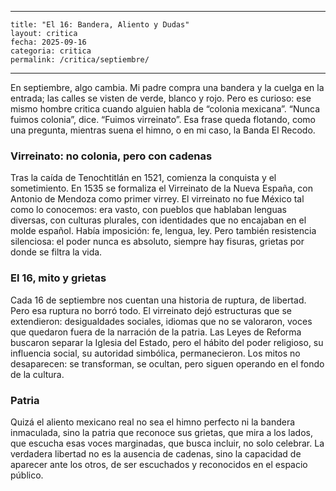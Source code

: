 
---
    title: "El 16: Bandera, Aliento y Dudas"
    layout: critica
    fecha: 2025-09-16
    categoria: critica
    permalink: /critica/septiembre/
---

En septiembre, algo cambia. Mi padre compra una bandera y la cuelga en la entrada; las calles se visten de verde, blanco y rojo. Pero es curioso: ese mismo hombre critica cuando alguien habla de “colonia mexicana”. “Nunca fuimos colonia”, dice. “Fuimos virreinato”. Esa frase queda flotando, como una pregunta, mientras suena el himno, o en mi caso, la Banda El Recodo.

### Virreinato: no colonia, pero con cadenas

Tras la caída de Tenochtitlán en 1521, comienza la conquista y el sometimiento. En 1535 se formaliza el Virreinato de la Nueva España, con Antonio de Mendoza como primer virrey. El virreinato no fue México tal como lo conocemos: era vasto, con pueblos que hablaban lenguas diversas, con culturas plurales, con identidades que no encajaban en el molde español. Había imposición: fe, lengua, ley. Pero también resistencia silenciosa: el poder nunca es absoluto, siempre hay fisuras, grietas por donde se filtra la vida.

### El 16, mito y grietas

Cada 16 de septiembre nos cuentan una historia de ruptura, de libertad. Pero esa ruptura no borró todo. El virreinato dejó estructuras que se extendieron: desigualdades sociales, idiomas que no se valoraron, voces que quedaron fuera de la narración de la patria. Las Leyes de Reforma buscaron separar la Iglesia del Estado, pero el hábito del poder religioso, su influencia social, su autoridad simbólica, permanecieron. Los mitos no desaparecen: se transforman, se ocultan, pero siguen operando en el fondo de la cultura.

### Patria

Quizá el aliento mexicano real no sea el himno perfecto ni la bandera inmaculada, sino la patria que reconoce sus grietas, que mira a los lados, que escucha esas voces marginadas, que busca incluir, no solo celebrar. La verdadera libertad no es la ausencia de cadenas, sino la capacidad de aparecer ante los otros, de ser escuchados y reconocidos en el espacio público.
